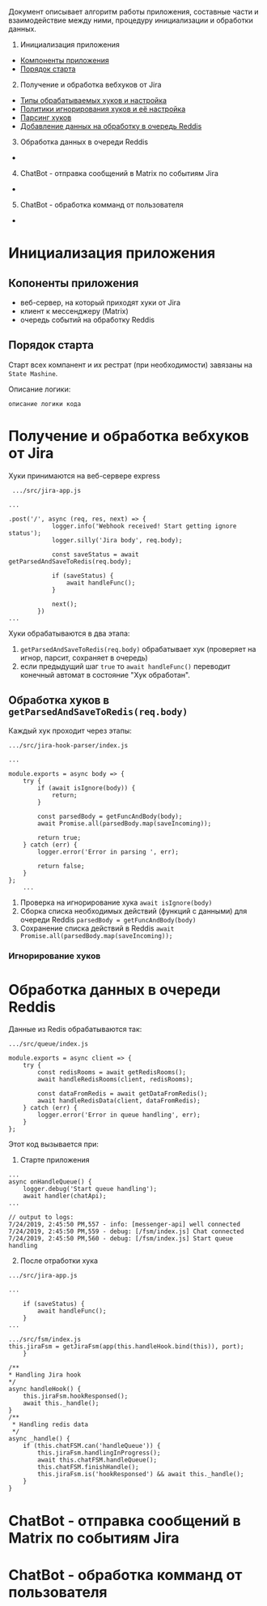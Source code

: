 Документ описывает алгоритм работы приложения, составные части и взаимодействие между ними, процедуру инициализации и обработки данных.

1. Инициализация приложения
 + [Компоненты приложения](#AppComponents)
 + [Порядок старта]()
2. Получение и обработка вебхуков от Jira
 + [Типы обрабатываемых хуков и настройка]()
 + [Политики игнорирования хуков и её настройка]()
 + [Парсинг хуков]()
 + [Добавление данных на обработку в очередь Reddis]()
3. Обработка данных в очереди Reddis
 + []()
4. ChatBot - отправка сообщений в Matrix по событиям Jira
 + []()
5. ChatBot - обработка комманд от пользователя
 + []()

Инициализация приложения
========================
<a name="AppComponents"></a> Копоненты приложения
--------------------

+ веб-сервер, на который приходят хуки от Jira
+ клиент к мессенджеру (Matrix)
+ очередь событий на обработку Reddis

Порядок старта
--------------

Старт всех компанент и их рестрат (при необходимости) завязаны на `State Mashine`.

Описание логики:
```
описание логики кода
```

Получение и обработка вебхуков от Jira
======================================

Хуки принимаются на веб-сервере express
```
 .../src/jira-app.js

...

.post('/', async (req, res, next) => {
            logger.info('Webhook received! Start getting ignore status');
            logger.silly('Jira body', req.body);

            const saveStatus = await getParsedAndSaveToRedis(req.body);

            if (saveStatus) {
                await handleFunc();
            }

            next();
        })
...

```
Хуки обрабатываются в два этапа:

1. `getParsedAndSaveToRedis(req.body)` обрабатывает хук (проверяет на игнор, парсит, сохраняет в очередь)
2. если предыдущий шаг `true` то `await handleFunc()` переводит конечный автомат в состояние "Хук обработан".

Обработка хуков в `getParsedAndSaveToRedis(req.body)`
-------------------------------------

Каждый хук проходит через этапы:
```
.../src/jira-hook-parser/index.js

...

module.exports = async body => {
    try {
        if (await isIgnore(body)) {
            return;
        }

        const parsedBody = getFuncAndBody(body);
        await Promise.all(parsedBody.map(saveIncoming));

        return true;
    } catch (err) {
        logger.error('Error in parsing ', err);

        return false;
    }
};
    ...
```

1. Проверка на игнорирование хука `await isIgnore(body)`
2. Сборка списка необходимых действий (функций с данными) для очереди Reddis `parsedBody = getFuncAndBody(body)`
3. Сохранение списка действий в Reddis `await Promise.all(parsedBody.map(saveIncoming));`

### Игнорирование хуков




Обработка данных в очереди Reddis
=================================

Данные из Redis обрабатываются так:

```
.../src/queue/index.js

module.exports = async client => {
    try {
        const redisRooms = await getRedisRooms();
        await handleRedisRooms(client, redisRooms);

        const dataFromRedis = await getDataFromRedis();
        await handleRedisData(client, dataFromRedis);
    } catch (err) {
        logger.error('Error in queue handling', err);
    }
};
```

Этот код вызывается при:

1. Старте приложения
```
...
async onHandleQueue() {
    logger.debug('Start queue handling');
    await handler(chatApi);
...

// output to logs:
7/24/2019, 2:45:50 PM,557 - info: [messenger-api] well connected
7/24/2019, 2:45:50 PM,559 - debug: [/fsm/index.js] Chat connected
7/24/2019, 2:45:50 PM,560 - debug: [/fsm/index.js] Start queue handling
```

2. После отработки хука

```
.../src/jira-app.js

...

    if (saveStatus) {
        await handleFunc();
    }
...
```
```
.../src/fsm/index.js
this.jiraFsm = getJiraFsm(app(this.handleHook.bind(this)), port);
    }

/**
* Handling Jira hook
*/
async handleHook() {
    this.jiraFsm.hookResponsed();
    await this._handle();
}
/**
 * Handling redis data
 */
async _handle() {
    if (this.chatFSM.can('handleQueue')) {
        this.jiraFsm.handlingInProgress();
        await this.chatFSM.handleQueue();
        this.chatFSM.finishHandle();
        this.jiraFsm.is('hookResponsed') && await this._handle();
    }
}

```

ChatBot - отправка сообщений в Matrix по событиям Jira
======================================================



ChatBot - обработка комманд от пользователя
===========================================


